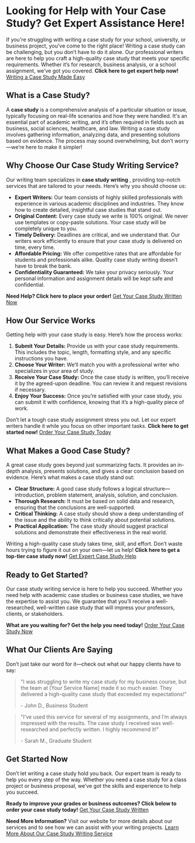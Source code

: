 # Looking for Help with Your Case Study? Get Expert Assistance Here!

If you're struggling with writing a case study for your school, university, or business project, you've come to the right place! Writing a case study can be challenging, but you don’t have to do it alone. Our professional writers are here to help you craft a high-quality case study that meets your specific requirements. Whether it’s for research, business analysis, or a school assignment, we’ve got you covered. **Click here to get expert help now!** [Writing a Case Study Made Easy](https://tinyurl.com/topessay?keyword=writing+a+case+study)

## What is a Case Study?

A **case study** is a comprehensive analysis of a particular situation or issue, typically focusing on real-life scenarios and how they were handled. It's an essential part of academic writing, and it’s often required in fields such as business, social sciences, healthcare, and law. Writing a case study involves gathering information, analyzing data, and presenting solutions based on evidence. The process may sound overwhelming, but don’t worry—we’re here to make it simpler!

## Why Choose Our Case Study Writing Service?

Our writing team specializes in **case study writing** , providing top-notch services that are tailored to your needs. Here’s why you should choose us:

- **Expert Writers:** Our team consists of highly skilled professionals with experience in various academic disciplines and industries. They know how to create detailed, insightful case studies that stand out.
- **Original Content:** Every case study we write is 100% original. We never use templates or copy-paste solutions. Your case study will be completely unique to you.
- **Timely Delivery:** Deadlines are critical, and we understand that. Our writers work efficiently to ensure that your case study is delivered on time, every time.
- **Affordable Pricing:** We offer competitive rates that are affordable for students and professionals alike. Quality case study writing doesn’t have to break the bank.
- **Confidentiality Guaranteed:** We take your privacy seriously. Your personal information and assignment details will be kept safe and confidential.

**Need Help? Click here to place your order!** [Get Your Case Study Written Now](https://tinyurl.com/topessay?keyword=writing+a+case+study)

## How Our Service Works

Getting help with your case study is easy. Here’s how the process works:

1. **Submit Your Details:** Provide us with your case study requirements. This includes the topic, length, formatting style, and any specific instructions you have.
2. **Choose Your Writer:** We’ll match you with a professional writer who specializes in your area of study.
3. **Receive Your Case Study:** Once the case study is written, you’ll receive it by the agreed-upon deadline. You can review it and request revisions if necessary.
4. **Enjoy Your Success:** Once you’re satisfied with your case study, you can submit it with confidence, knowing that it’s a high-quality piece of work.

Don’t let a tough case study assignment stress you out. Let our expert writers handle it while you focus on other important tasks. **Click here to get started now!** [Order Your Case Study Today](https://tinyurl.com/topessay?keyword=writing+a+case+study)

## What Makes a Good Case Study?

A great case study goes beyond just summarizing facts. It provides an in-depth analysis, presents solutions, and gives a clear conclusion based on evidence. Here’s what makes a case study stand out:

- **Clear Structure:** A good case study follows a logical structure—introduction, problem statement, analysis, solution, and conclusion.
- **Thorough Research:** It must be based on solid data and research, ensuring that the conclusions are well-supported.
- **Critical Thinking:** A case study should show a deep understanding of the issue and the ability to think critically about potential solutions.
- **Practical Application:** The case study should suggest practical solutions and demonstrate their effectiveness in the real world.

Writing a high-quality case study takes time, skill, and effort. Don’t waste hours trying to figure it out on your own—let us help! **Click here to get a top-tier case study now!** [Get Expert Case Study Help](https://tinyurl.com/topessay?keyword=writing+a+case+study)

## Ready to Get Started?

Our case study writing service is here to help you succeed. Whether you need help with academic case studies or business case studies, we have the expertise to assist you. We guarantee that you’ll receive a well-researched, well-written case study that will impress your professors, clients, or stakeholders.

**What are you waiting for? Get the help you need today!** [Order Your Case Study Now](https://tinyurl.com/topessay?keyword=writing+a+case+study)

## What Our Clients Are Saying

Don’t just take our word for it—check out what our happy clients have to say:

> "I was struggling to write my case study for my business course, but the team at [Your Service Name] made it so much easier. They delivered a high-quality case study that exceeded my expectations!"
> 
> <footer>- John D., Business Student</footer>

> "I’ve used this service for several of my assignments, and I’m always impressed with the results. The case study I received was well-researched and perfectly written. I highly recommend it!"
> 
> <footer>- Sarah M., Graduate Student</footer>

## Get Started Now

Don’t let writing a case study hold you back. Our expert team is ready to help you every step of the way. Whether you need a case study for a class project or business proposal, we’ve got the skills and experience to help you succeed.

**Ready to improve your grades or business outcomes? Click below to order your case study today!** [Get Your Case Study Written](https://tinyurl.com/topessay?keyword=writing+a+case+study)

**Need More Information?** Visit our website for more details about our services and to see how we can assist with your writing projects. [Learn More About Our Case Study Writing Service](https://tinyurl.com/topessay?keyword=writing+a+case+study)

